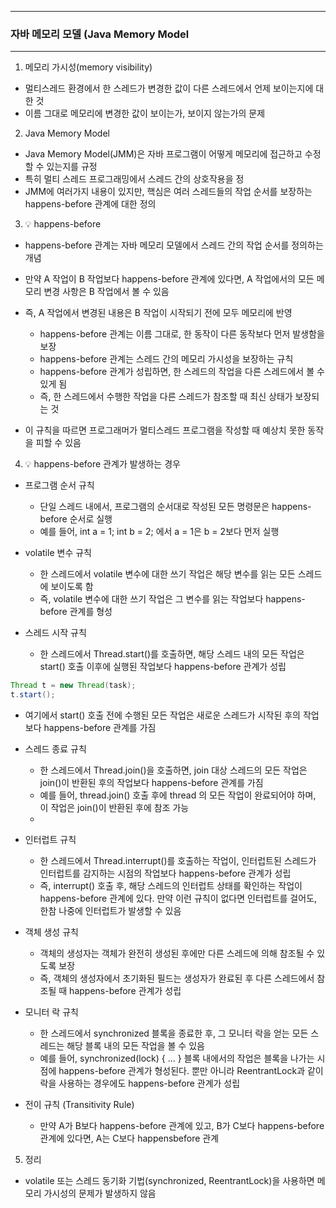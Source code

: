-----
### 자바 메모리 모델 (Java Memory Model
-----
1. 메모리 가시성(memory visibility)
  - 멀티스레드 환경에서 한 스레드가 변경한 값이 다른 스레드에서 언제 보이는지에 대한 것
  - 이름 그대로 메모리에 변경한 값이 보이는가, 보이지 않는가의 문제

2. Java Memory Model
  - Java Memory Model(JMM)은 자바 프로그램이 어떻게 메모리에 접근하고 수정할 수 있는지를 규정
  - 특히 멀티 스레드 프로그래밍에서 스레드 간의 상호작용을 정
  - JMM에 여러가지 내용이 있지만, 핵심은 여러 스레드들의 작업 순서를 보장하는 happens-before 관계에 대한 정의

3. 💡 happens-before
  - happens-before 관계는 자바 메모리 모델에서 스레드 간의 작업 순서를 정의하는 개념
  - 만약 A 작업이 B 작업보다 happens-before 관계에 있다면, A 작업에서의 모든 메모리 변경 사항은 B 작업에서 볼 수 있음
  - 즉, A 작업에서 변경된 내용은 B 작업이 시작되기 전에 모두 메모리에 반영
    + happens-before 관계는 이름 그대로, 한 동작이 다른 동작보다 먼저 발생함을 보장
    + happens-before 관계는 스레드 간의 메모리 가시성을 보장하는 규칙
    + happens-before 관계가 성립하면, 한 스레드의 작업을 다른 스레드에서 볼 수 있게 됨
    + 즉, 한 스레드에서 수행한 작업을 다른 스레드가 참조할 때 최신 상태가 보장되는 것
  
  - 이 규칙을 따르면 프로그래머가 멀티스레드 프로그램을 작성할 때 예상치 못한 동작을 피할 수 있음

4. 💡 happens-before 관계가 발생하는 경우
  - 프로그램 순서 규칙
    + 단일 스레드 내에서, 프로그램의 순서대로 작성된 모든 명령문은 happens-before 순서로 실행
    + 예를 들어, int a = 1; int b = 2; 에서 a = 1은 b = 2보다 먼저 실행

  - volatile 변수 규칙
    + 한 스레드에서 volatile 변수에 대한 쓰기 작업은 해당 변수를 읽는 모든 스레드에 보이도록 함
    + 즉, volatile 변수에 대한 쓰기 작업은 그 변수를 읽는 작업보다 happens-before 관계를 형성

  - 스레드 시작 규칙
    + 한 스레드에서 Thread.start()를 호출하면, 해당 스레드 내의 모든 작업은 start() 호출 이후에 실행된 작업보다 happens-before 관계가 성립

```java
Thread t = new Thread(task);
t.start();
```

   + 여기에서 start() 호출 전에 수행된 모든 작업은 새로운 스레드가 시작된 후의 작업보다 happens-before 관계를 가짐

  - 스레드 종료 규칙
    + 한 스레드에서 Thread.join()을 호출하면, join 대상 스레드의 모든 작업은 join()이 반환된 후의 작업보다 happens-before 관계를 가짐
    + 예를 들어, thread.join() 호출 후에 thread 의 모든 작업이 완료되어야 하며, 이 작업은 join()이 반환된 후에 참조 가능
    +

  - 인터럽트 규칙
    + 한 스레드에서 Thread.interrupt()를 호출하는 작업이, 인터럽트된 스레드가 인터럽트를 감지하는 시점의 작업보다 happens-before 관계가 성립
    + 즉, interrupt() 호출 후, 해당 스레드의 인터럽트 상태를 확인하는 작업이 happens-before 관계에 있다. 만약 이런 규칙이 없다면 인터럽트를 걸어도, 한참 나중에 인터럽트가 발생할 수 있음

  - 객체 생성 규칙
    + 객체의 생성자는 객체가 완전히 생성된 후에만 다른 스레드에 의해 참조될 수 있도록 보장
    + 즉, 객체의 생성자에서 초기화된 필드는 생성자가 완료된 후 다른 스레드에서 참조될 때 happens-before 관계가 성립

  - 모니터 락 규칙
    + 한 스레드에서 synchronized 블록을 종료한 후, 그 모니터 락을 얻는 모든 스레드는 해당 블록 내의 모든 작업을 볼 수 있음
    + 예를 들어, synchronized(lock) { ... } 블록 내에서의 작업은 블록을 나가는 시점에 happens-before 관계가 형성된다. 뿐만 아니라 ReentrantLock과 같이 락을 사용하는 경우에도 happens-before 관계가 성립

  - 전이 규칙 (Transitivity Rule)
    + 만약 A가 B보다 happens-before 관계에 있고, B가 C보다 happens-before 관계에 있다면, A는 C보다 happensbefore 관계

5. 정리
  - volatile 또는 스레드 동기화 기법(synchronized, ReentrantLock)을 사용하면 메모리 가시성의 문제가 발생하지 않음
